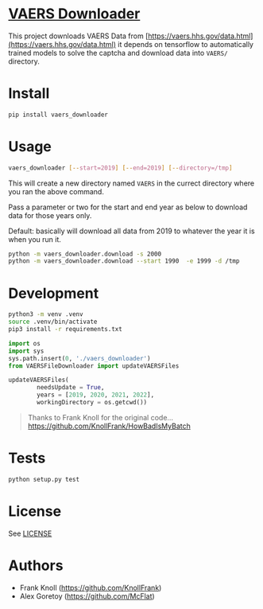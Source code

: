 # [VAERS Downloader](https://github.com/McFlat/vaers-downloader)

This project downloads VAERS Data from [https://vaers.hhs.gov/data.html](https://vaers.hhs.gov/data.html) it depends on tensorflow to automatically trained models to solve the captcha and download data into `VAERS/` directory.

# Install

```sh
pip install vaers_downloader
```

# Usage

```sh
vaers_downloader [--start=2019] [--end=2019] [--directory=/tmp]
```

This will create a new directory named `VAERS` in the currect directory where you ran the above command.

Pass a parameter or two for the start and end year as below to download data for those years only. 

Default: basically will download all data from 2019 to whatever the year it is when you run it.


```sh
python -m vaers_downloader.download -s 2000
python -m vaers_downloader.download --start 1990  -e 1999 -d /tmp
```

# Development

```sh
python3 -m venv .venv
source .venv/bin/activate
pip3 install -r requirements.txt
```

```py
import os
import sys
sys.path.insert(0, './vaers_downloader')
from VAERSFileDownloader import updateVAERSFiles

updateVAERSFiles(
        needsUpdate = True,
        years = [2019, 2020, 2021, 2022],
        workingDirectory = os.getcwd())
```

> Thanks to Frank Knoll for the original code... https://github.com/KnollFrank/HowBadIsMyBatch

# Tests

```sh
python setup.py test
```

# License

See [LICENSE](LICENSE)

# Authors

- Frank Knoll (https://github.com/KnollFrank)
- Alex Goretoy (https://github.com/McFlat)
